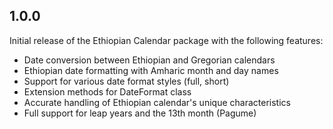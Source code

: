 ## 1.0.0

Initial release of the Ethiopian Calendar package with the following features:

* Date conversion between Ethiopian and Gregorian calendars
* Ethiopian date formatting with Amharic month and day names
* Support for various date format styles (full, short)
* Extension methods for DateFormat class
* Accurate handling of Ethiopian calendar's unique characteristics
* Full support for leap years and the 13th month (Pagume)
